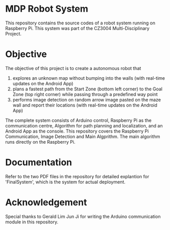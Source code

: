 # MDP Robot System
This repository contains the source codes of a robot system running on Raspberry Pi. This system was part of the CZ3004 Multi-Disciplinary Project.


# Objective 
The objective of this project is to create a autonomous robot that 
1) explores an unknown map without bumping into the walls (with real-time updates on the Android App)
2) plans a fastest path from the Start Zone (bottom left corner) to the Goal Zone (top right corner) while passing through a predefined way point
3) performs image detection on random arrow image pasted on the maze wall and report their locations (with real-time updates on the Android App)

The complete system consists of Arduino control, Raspberry Pi as the communication centre, Algorithm for path planning and localization, and an Android App as the console. This repository covers the Raspberry Pi Communication, Image Detection and Main Algprithm. The main algorithm runs directly on the Raspberry Pi.


# Documentation
Refer to the two PDF files in the repository for detailed explantion for 'FinalSystem', which is the system for actual deployment.


# Acknowledgement
Special thanks to Gerald Lim Jun Ji for writing the Arduino communication module in this repository.
